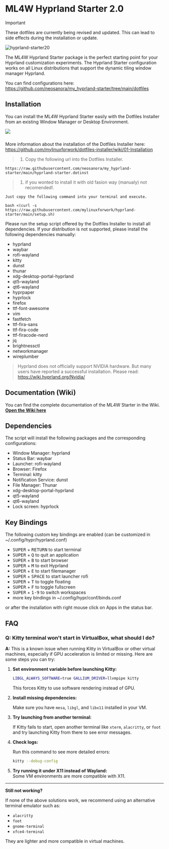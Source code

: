 # ML4W Hyprland Starter 2.0

> [!IMPORTANT]
> These dotfiles are currently being revised and updated. This can lead to side effects during the installation or update.

![hyprland-starter20](https://github.com/user-attachments/assets/71e387ff-68a6-4c4d-a98c-6d6a86fb900e)

The ML4W Hyprland Starter package is the perfect starting point for your Hyprland customization experiments. The Hyprland Starter configuration works on all Linux distributions that support the dynamic tiling window manager Hyprland.

You can find configurations here: https://github.com/neosanora/my_hyprland-starter/tree/main/dotfiles

## Installation

You can install the ML4W Hyprland Starter easily with the Dotfiles Installer from an existing Window Manager or Desktop Environment.

<a href="https://mylinuxforwork.github.io/dotfiles-installer/" target="_blank"><img src="https://mylinuxforwork.github.io/dotfiles-installer/dotfiles-installer-badge.png" style="border:0;margin-bottom:10px"></a>

More information about the installation of the Dotfiles Installer here: https://github.com/mylinuxforwork/dotfiles-installer/wiki/01-Installation

>1. Copy the following url into the Dotfiles Installer.

```
https://raw.githubusercontent.com/neosanora/my_hyprland-starter/main/hyprland-starter.dotinst
```


>1. if you wonted to install it with old fasion way (manualy) not recomended!.

    Just copy the following command into your terminal and execute.

```
bash <(curl -s https://raw.githubusercontent.com/mylinuxforwork/hyprland-starter/main/setup.sh)
```



Please run the setup script offered by the Dotfiles Installer to install all dependencies. If your distribution is not supported,
please install the following dependencies manually:

- hyprland
- waybar
- rofi-wayland
- kitty
- dunst
- thunar
- xdg-desktop-portal-hyprland
- qt5-wayland
- qt6-wayland
- hyprpaper
- hyprlock
- firefox
- ttf-font-awesome
- vim
- fastfetch
- ttf-fira-sans
- ttf-fira-code
- ttf-firacode-nerd
- jq
- brightnessctl
- networkmanager
- wireplumber


> Hyprland does not officially support NVIDIA hardware. But many users have reported a successful installation. Please read: https://wiki.hyprland.org/Nvidia/

## Documentation (Wiki)

You can find the complete documentation of the ML4W Starter in the Wiki. <b>[Open the Wiki here](https://github.com/mylinuxforwork/hyprland-starter/wiki)</b>

## Dependencies

The script will install the following packages and the corresponding configurations:

- Window Manager: hyprland 
- Status Bar: waybar 
- Launcher: rofi-wayland 
- Browser: Firefox
- Terminal: kitty
- Notification Service: dunst 
- File Manager: Thunar
- xdg-desktop-portal-hyprland 
- qt5-wayland 
- qt6-wayland 
- Lock screen: hyprlock

## Key Bindings

The following custom key bindings are enabled (can be customized in ~/.config/hypr/hyprland.conf)

- <kbd>SUPER</kbd> + <kbd>RETURN</kbd> to start terminal
- <kbd>SUPER</kbd> + <kbd>Q</kbd> to quit an application
- <kbd>SUPER</kbd> + <kbd>B</kbd> to start browser
- <kbd>SUPER</kbd> + <kbd>M</kbd> to exit Hyprland
- <kbd>SUPER</kbd> + <kbd>E</kbd> to start filemanager
- <kbd>SUPER</kbd> + <kbd>SPACE</kbd> to start launcher rofi
- <kbd>SUPER</kbd> + <kbd>T</kbd> to toggle floating
- <kbd>SUPER</kbd> + <kbd>F</kbd> to toggle fullscreen
- <kbd>SUPER</kbd> + <kbd>1-9</kbd> to switch workspaces
- more key bindings in ~/.config/hypr/conf/binds.conf

or after the installation with right mouse click on Apps in the status bar.

## FAQ

### Q: Kitty terminal won't start in VirtualBox, what should I do?

**A:** This is a known issue when running Kitty in VirtualBox or other virtual machines, especially if GPU acceleration is limited or missing. Here are some steps you can try:

1. **Set environment variable before launching Kitty:**

   ```bash
   LIBGL_ALWAYS_SOFTWARE=true GALLIUM_DRIVER=llvmpipe kitty
   ```

   This forces Kitty to use software rendering instead of GPU.

2. **Install missing dependencies:**
   
   Make sure you have `mesa`, `libgl`, and `libx11` installed in your VM.

3. **Try launching from another terminal:**
   
   If Kitty fails to start, open another terminal like `xterm`, `alacritty`, or `foot` and try launching Kitty from there to see error messages.

4. **Check logs:**
   
   Run this command to see more detailed errors:

   ```bash
   kitty --debug-config
   ```

5. **Try running it under X11 instead of Wayland:**  
   Some VM environments are more compatible with X11.

---

**Still not working?**

If none of the above solutions work, we recommend using an alternative terminal emulator such as:

- `alacritty`
- `foot`
- `gnome-terminal`
- `xfce4-terminal`

They are lighter and more compatible in virtual machines.

